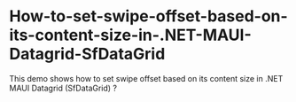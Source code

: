 # How-to-set-swipe-offset-based-on-its-content-size-in-.NET-MAUI-Datagrid-SfDataGrid
This demo shows how to set swipe offset based on its content size in .NET MAUI Datagrid (SfDataGrid) ?
